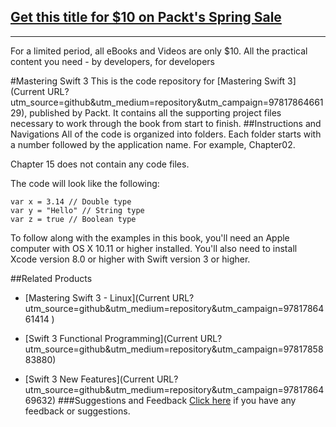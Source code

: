 ## [Get this title for $10 on Packt's Spring Sale](https://www.packt.com/B10620?utm_source=github&utm_medium=packt-github-repo&utm_campaign=spring_10_dollar_2022)
-----
For a limited period, all eBooks and Videos are only $10. All the practical content you need \- by developers, for developers

#Mastering Swift 3
This is the code repository for [Mastering Swift 3](Current URL?utm_source=github&utm_medium=repository&utm_campaign=9781786466129), published by Packt. It contains all the supporting project files necessary to work through the book from start to finish.
##Instructions and Navigations
All of the code is organized into folders. Each folder starts with a number followed by the application name. For example, Chapter02.

Chapter 15 does not contain any code files.

The code will look like the following:
```
var x = 3.14 // Double type
var y = "Hello" // String type
var z = true // Boolean type
```

To follow along with the examples in this book, you'll need an Apple computer with OS X 10.11 or higher installed. You'll also need to install Xcode version 8.0 or higher with Swift version 3 or higher.

##Related Products
* [Mastering Swift 3 - Linux](Current URL?utm_source=github&utm_medium=repository&utm_campaign=9781786461414 )

* [Swift 3 Functional Programming](Current URL?utm_source=github&utm_medium=repository&utm_campaign=9781785883880)

* [Swift 3 New Features](Current URL?utm_source=github&utm_medium=repository&utm_campaign=9781786469632)
###Suggestions and Feedback
[Click here](https://docs.google.com/forms/d/e/1FAIpQLSe5qwunkGf6PUvzPirPDtuy1Du5Rlzew23UBp2S-P3wB-GcwQ/viewform) if you have any feedback or suggestions.
